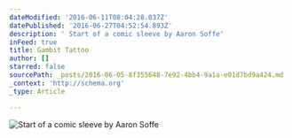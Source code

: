 ```yaml
---
dateModified: '2016-06-11T08:04:28.037Z'
datePublished: '2016-06-27T04:52:54.893Z'
description: ' Start of a comic sleeve by Aaron Soffe'
inFeed: true
title: Gambit Tattoo
author: []
starred: false
sourcePath: _posts/2016-06-05-8f355648-7e92-4bb4-9a1a-e01d7bd9a424.md
_context: 'http://schema.org'
_type: Article

---
```

![ Start of a comic sleeve by Aaron Soffe](https://s3-us-west-2.amazonaws.com/the-grid-img/p/2dfefab686b031d183d18909bce9db20f5ba63e6.jpg)